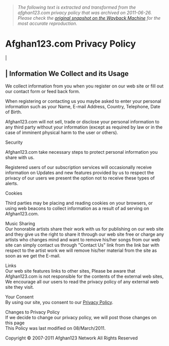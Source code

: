 > *The following text is extracted and transformed from the afghan123.com privacy policy that was archived on 2011-06-26. Please check the [original snapshot on the Wayback Machine](https://web.archive.org/web/20110626062435id_/http%3A//www.afghan123.com/privacy) for the most accurate reproduction.*

# Afghan123.com Privacy Policy

| 

| Information We Collect and its Usage  
---  
  
We collect information from you when you register on our web site or fill out our contact form or feed back form. 

When registering or contacting us you maybe asked to enter your personal information such as your Name, E-mail Address, Country, Telephone, Date of Birth.

Afghan123.com will not sell, trade or disclose your personal information to any third party without your information (except as required by law or in the case of imminent physical harm to the user or others).  
  
  
Security  
  
Afghan123.com take necessary steps to protect personal information you share with us.

Registered users of our subscription services will occasionally receive information on Updates and new features provided by us to respect the privacy of our users we present the option not to receive these types of alerts.  
  
  
Cookies  
  
Third parties may be placing and reading cookies on your browsers, or using web beacons to collect information as a result of ad serving on Afghan123.com.  
  
  
Music Sharing  
Our honorable artists share their work with us for publishing on our web site and they give us the right to share it through our web site free or charge any artists who changes mind and want to remove his/her songs from our web site can simply contact us through "Contact Us" link from the link bar with respect to the artist work we will remove his/her material from the site as soon as we get the E-mail.  
  
Links  
Our web site features links to other sites, Please be aware that Afghan123.com is not responsible for the contents of the external web sites, We encourage all our users to read the privacy policy of any external web site they visit.  
  
Your Consent  
By using our site, you consent to our [Privacy Policy](http://www.afghan123.com/privacy).  
  
Changes to Privacy Policy  
If we decide to change our privacy policy, we will post those changes on this page  
This Policy was last modified on 08/March/2011.  
  
Copyright © 2007-2011 Afghan123 Network All Rights Reserved  
  
   
